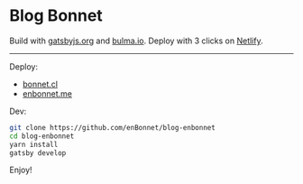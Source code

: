 # Blog Bonnet

Build with [gatsbyjs.org](https://www.gatsbyjs.org/) and [bulma.io](https://www.bulma.io).
Deploy with 3 clicks on [Netlify](https://wwwnetlify.com).

---

Deploy: <br>
- [bonnet.cl](http://bonnet.cl)
- [enbonnet.me](http://enbonnet.me)

Dev:
```sh
git clone https://github.com/enBonnet/blog-enbonnet
cd blog-enbonnet
yarn install
gatsby develop
```

Enjoy!